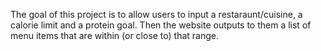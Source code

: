 The goal of this project is to allow users to input a restaraunt/cuisine, a calorie limit and a protein goal. Then the website outputs to them a list of menu items
that are within (or close to) that range. 
